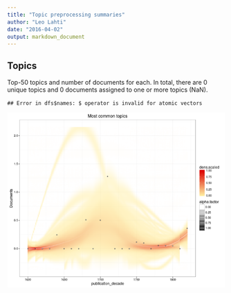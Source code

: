 ```yaml
---
title: "Topic preprocessing summaries"
author: "Leo Lahti"
date: "2016-04-02"
output: markdown_document
---
```


## Topics



Top-50 topics and number of documents for each. In total, there are 0 unique topics and 0 documents assigned to one or more topics (NaN).


```
## Error in dfs$names: $ operator is invalid for atomic vectors
```

![plot of chunk summarytopics22](figure/summarytopics22-1.png)
